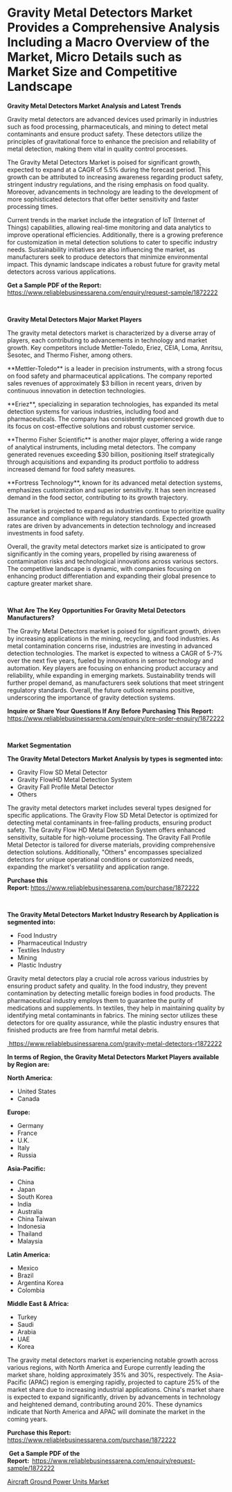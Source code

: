 <p><h1>Gravity Metal Detectors Market Provides a Comprehensive Analysis Including a Macro Overview of the Market, Micro Details such as Market Size and Competitive Landscape</h1></p><p><strong>Gravity Metal Detectors Market Analysis and Latest Trends</strong></p>
<p><p>Gravity metal detectors are advanced devices used primarily in industries such as food processing, pharmaceuticals, and mining to detect metal contaminants and ensure product safety. These detectors utilize the principles of gravitational force to enhance the precision and reliability of metal detection, making them vital in quality control processes.</p><p>The Gravity Metal Detectors Market is poised for significant growth, expected to expand at a CAGR of 5.5% during the forecast period. This growth can be attributed to increasing awareness regarding product safety, stringent industry regulations, and the rising emphasis on food quality. Moreover, advancements in technology are leading to the development of more sophisticated detectors that offer better sensitivity and faster processing times.</p><p>Current trends in the market include the integration of IoT (Internet of Things) capabilities, allowing real-time monitoring and data analytics to improve operational efficiencies. Additionally, there is a growing preference for customization in metal detection solutions to cater to specific industry needs. Sustainability initiatives are also influencing the market, as manufacturers seek to produce detectors that minimize environmental impact. This dynamic landscape indicates a robust future for gravity metal detectors across various applications.</p></p>
<p><strong>Get a Sample PDF of the Report:&nbsp;</strong> <a href="https://www.reliablebusinessarena.com/enquiry/request-sample/1872222?utm_campaign=2930&utm_medium=2&utm_source=Github&utm_content=ia&utm_term=08042025&utm_id=gravity-metal-detectors">https://www.reliablebusinessarena.com/enquiry/request-sample/1872222</a></p>
<p>&nbsp;</p>
<p><strong>Gravity Metal Detectors Major Market Players</strong></p>
<p><p>The gravity metal detectors market is characterized by a diverse array of players, each contributing to advancements in technology and market growth. Key competitors include Mettler-Toledo, Eriez, CEIA, Loma, Anritsu, Sesotec, and Thermo Fisher, among others.</p><p>**Mettler-Toledo** is a leader in precision instruments, with a strong focus on food safety and pharmaceutical applications. The company reported sales revenues of approximately $3 billion in recent years, driven by continuous innovation in detection technologies.</p><p>**Eriez**, specializing in separation technologies, has expanded its metal detection systems for various industries, including food and pharmaceuticals. The company has consistently experienced growth due to its focus on cost-effective solutions and robust customer service.</p><p>**Thermo Fisher Scientific** is another major player, offering a wide range of analytical instruments, including metal detectors. The company generated revenues exceeding $30 billion, positioning itself strategically through acquisitions and expanding its product portfolio to address increased demand for food safety measures.</p><p>**Fortress Technology**, known for its advanced metal detection systems, emphasizes customization and superior sensitivity. It has seen increased demand in the food sector, contributing to its growth trajectory.</p><p>The market is projected to expand as industries continue to prioritize quality assurance and compliance with regulatory standards. Expected growth rates are driven by advancements in detection technology and increased investments in food safety.</p><p>Overall, the gravity metal detectors market size is anticipated to grow significantly in the coming years, propelled by rising awareness of contamination risks and technological innovations across various sectors. The competitive landscape is dynamic, with companies focusing on enhancing product differentiation and expanding their global presence to capture greater market share.</p></p>
<p>&nbsp;</p>
<p><strong>What Are The Key Opportunities For Gravity Metal Detectors Manufacturers?</strong></p>
<p><p>The Gravity Metal Detectors market is poised for significant growth, driven by increasing applications in the mining, recycling, and food industries. As metal contamination concerns rise, industries are investing in advanced detection technologies. The market is expected to witness a CAGR of 5-7% over the next five years, fueled by innovations in sensor technology and automation. Key players are focusing on enhancing product accuracy and reliability, while expanding in emerging markets. Sustainability trends will further propel demand, as manufacturers seek solutions that meet stringent regulatory standards. Overall, the future outlook remains positive, underscoring the importance of gravity detection systems.</p></p>
<p><strong>Inquire or Share Your Questions If Any Before Purchasing This Report:</strong> <a href="https://www.reliablebusinessarena.com/enquiry/pre-order-enquiry/1872222?utm_campaign=2930&utm_medium=2&utm_source=Github&utm_content=ia&utm_term=08042025&utm_id=gravity-metal-detectors">https://www.reliablebusinessarena.com/enquiry/pre-order-enquiry/1872222</a></p>
<p>&nbsp;</p>
<p><strong>Market Segmentation</strong></p>
<p><strong>The Gravity Metal Detectors Market Analysis by types is segmented into:</strong></p>
<p><ul><li>Gravity Flow SD Metal Detector</li><li>Gravity FlowHD Metal Detection System</li><li>Gravity Fall Profile Metal Detector</li><li>Others</li></ul></p>
<p><p>The gravity metal detectors market includes several types designed for specific applications. The Gravity Flow SD Metal Detector is optimized for detecting metal contaminants in free-falling products, ensuring product safety. The Gravity Flow HD Metal Detection System offers enhanced sensitivity, suitable for high-volume processing. The Gravity Fall Profile Metal Detector is tailored for diverse materials, providing comprehensive detection solutions. Additionally, "Others" encompasses specialized detectors for unique operational conditions or customized needs, expanding the market's versatility and application range.</p></p>
<p><strong>Purchase this Report:&nbsp;</strong><a href="https://www.reliablebusinessarena.com/purchase/1872222?utm_campaign=2930&utm_medium=2&utm_source=Github&utm_content=ia&utm_term=08042025&utm_id=gravity-metal-detectors">https://www.reliablebusinessarena.com/purchase/1872222</a></p>
<p>&nbsp;</p>
<p><strong>The Gravity Metal Detectors Market Industry Research by Application is segmented into:</strong></p>
<p><ul><li>Food Industry</li><li>Pharmaceutical Industry</li><li>Textiles Industry</li><li>Mining</li><li>Plastic Industry</li></ul></p>
<p><p>Gravity metal detectors play a crucial role across various industries by ensuring product safety and quality. In the food industry, they prevent contamination by detecting metallic foreign bodies in food products. The pharmaceutical industry employs them to guarantee the purity of medications and supplements. In textiles, they help in maintaining quality by identifying metal contaminants in fabrics. The mining sector utilizes these detectors for ore quality assurance, while the plastic industry ensures that finished products are free from harmful metal debris.</p></p>
<p><a href="https://www.reliablebusinessarena.com/gravity-metal-detectors-r1872222?utm_campaign=2930&utm_medium=2&utm_source=Github&utm_content=ia&utm_term=08042025&utm_id=gravity-metal-detectors">&nbsp;https://www.reliablebusinessarena.com/gravity-metal-detectors-r1872222</a></p>
<p><strong>In terms of Region, the Gravity Metal Detectors Market Players available by Region are:</strong></p>
<p>
    <p> <strong> North America: </strong>
        <ul>
            <li>United States</li>
            <li>Canada</li>
        </ul>
        </p> 
    <p> <strong> Europe: </strong>
        <ul>
            <li>Germany</li>
            <li>France</li>
            <li>U.K.</li>
            <li>Italy</li>
            <li>Russia</li>
        </ul>
        </p> 
    <p> <strong> Asia-Pacific: </strong>
        <ul>
            <li>China</li>
            <li>Japan</li>
            <li>South Korea</li>
            <li>India</li>
            <li>Australia</li>
            <li>China Taiwan</li>
            <li>Indonesia</li>
            <li>Thailand</li>
            <li>Malaysia</li>
        </ul>
        </p> 
    <p> <strong> Latin America: </strong>
        <ul>
            <li>Mexico</li>
            <li>Brazil</li>
            <li>Argentina Korea</li>
            <li>Colombia</li>
        </ul>
        </p> 
    <p> <strong> Middle East & Africa: </strong>
        <ul>
            <li>Turkey</li>
            <li>Saudi</li>
            <li>Arabia</li>
            <li>UAE</li>
            <li>Korea</li>
        </ul>
    </p>
    </p>
<p><p>The gravity metal detectors market is experiencing notable growth across various regions, with North America and Europe currently leading the market share, holding approximately 35% and 30%, respectively. The Asia-Pacific (APAC) region is emerging rapidly, projected to capture 25% of the market share due to increasing industrial applications. China's market share is expected to expand significantly, driven by advancements in technology and heightened demand, contributing around 20%. These dynamics indicate that North America and APAC will dominate the market in the coming years.</p></p>
<p><strong>Purchase this Report: </strong><a href="https://www.reliablebusinessarena.com/purchase/1872222?utm_campaign=2930&utm_medium=2&utm_source=Github&utm_content=ia&utm_term=08042025&utm_id=gravity-metal-detectors">https://www.reliablebusinessarena.com/purchase/1872222</a></p>
<p>&nbsp;<strong>Get a Sample PDF of the Report:&nbsp;&nbsp;</strong><a href="https://www.reliablebusinessarena.com/enquiry/request-sample/1872222?utm_campaign=2930&utm_medium=2&utm_source=Github&utm_content=ia&utm_term=08042025&utm_id=gravity-metal-detectors">https://www.reliablebusinessarena.com/enquiry/request-sample/1872222</a></p>
<p><strong></strong></p>
<p><p><a href="https://github.com/organophelia8282/Market-Research-Report-List-1/blob/main/aircraft-ground-power-units-market.md?utm_campaign=2930&utm_medium=2&utm_source=Github&utm_content=ia&utm_term=08042025&utm_id=gravity-metal-detectors">Aircraft Ground Power Units Market</a></p></p>